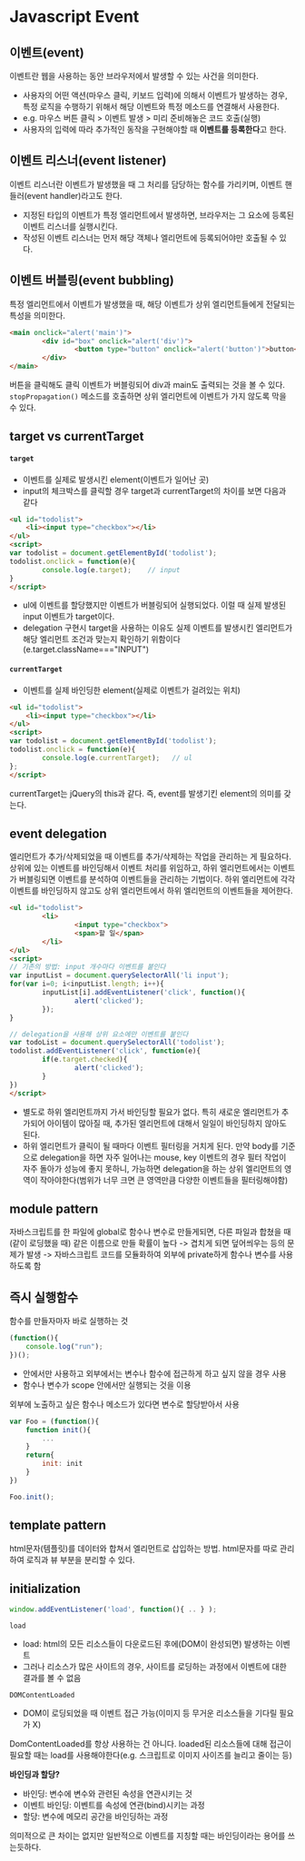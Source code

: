 # Javascript Event

## 이벤트(event)
이벤트란 웹을 사용하는 동안 브라우저에서 발생할 수 있는 사건을 의미한다. 
- 사용자의 어떤 액션(마우스 클릭, 키보드 입력)에 의해서 이벤트가 발생하는 경우, 특정 로직을 수행하기 위해서 해당 이벤트와 특정 메소드를 연결해서 사용한다. 
- e.g. 마우스 버튼 클릭 >  이벤트 발생 > 미리 준비해놓은 코드 호출(실행)
- 사용자의 입력에 따라 추가적인 동작을 구현해야할 때 **이벤트를 등록한다**고 한다. 

## 이벤트 리스너(event listener)
이벤트 리스너란 이벤트가 발생했을 때 그 처리를 담당하는 함수를 가리키며, 이벤트 핸들러(event handler)라고도 한다.
- 지정된 타입의 이벤트가 특정 엘리먼트에서 발생하면, 브라우저는 그 요소에 등록된 이벤트 리스너를 실행시킨다.
- 작성된 이벤트 리스너는 먼저 해당 객체나 엘리먼트에 등록되어야만 호출될 수 있다.

## 이벤트 버블링(event bubbling)
특정 엘리먼트에서 이벤트가 발생했을 때, 해당 이벤트가 상위 엘리먼트들에게 전달되는 특성을 의미한다.

```html
<main onclick="alert('main')">
        <div id="box" onclick="alert('div')">
                <button type="button" onclick="alert('button')">button</button>
        </div>
</main>
```
버튼을 클릭해도 클릭 이벤트가 버블링되어 div과 main도 출력되는 것을 볼 수 있다.  
`stopPropagation()` 메소드를 호출하면 상위 엘리먼트에 이벤트가 가지 않도록 막을 수 있다.

## target vs currentTarget
#### `target`  
- 이벤트를 실제로 발생시킨 element(이벤트가 일어난 곳)  
- input의 체크박스를 클릭할 경우 target과 currentTarget의 차이를 보면 다음과 같다
```html
<ul id="todolist">
    <li><input type="checkbox"></li>
</ul>
<script>
var todolist = document.getElementById('todolist');
todolist.onclick = function(e){
        console.log(e.target);    // input
}
</script>
```
 
- ul에 이벤트를 할당했지만 이벤트가 버블링되어 실행되었다. 이럴 때 실제 발생된 input 이벤트가 target이다.
- delegation 구현시 target을 사용하는 이유도 실제 이벤트를 발생시킨 엘리먼트가 해당 엘리먼트 조건과 맞는지 확인하기 위함이다(e.target.className==="INPUT")

#### `currentTarget`
- 이벤트를 실제 바인딩한 element(실제로 이벤트가 걸려있는 위치)

```html
<ul id="todolist">
    <li><input type="checkbox"></li>
</ul>
<script>
var todolist = document.getElementById('todolist');
todolist.onclick = function(e){
        console.log(e.currentTarget);   // ul
};
</script>
```
currentTarget는 jQuery의 this과 같다. 즉, event를 발생기킨 element의 의미를 갖는다.
 
## event delegation
엘리먼트가 추가/삭제되었을 때 이벤트를 추가/삭제하는 작업을 관리하는 게 필요하다.  
상위에 있는 이벤트를 바인딩해서 이벤트 처리를 위임하고, 하위 엘리먼트에서는 이벤트가 버블링되면 이벤트를 분석하여 이벤트들을 관리하는 기법이다. 하위 엘리먼트에 각각 이벤트를 바인딩하지 않고도 상위 엘리먼트에서 하위 엘리먼트의 이벤트들을 제어한다.
```html
<ul id="todolist">
        <li>
                <input type="checkbox">
                <span>할 일</span>
        </li>
</ul>
<script>
// 기존의 방법: input 개수마다 이벤트를 붙인다
var inputList = document.querySelectorAll('li input');
for(var i=0; i<inputList.length; i++){
        inputList[i].addEventListener('click', function(){
                alert('clicked');
        });
}

// delegation을 사용해 상위 요소에만 이벤트를 붙인다
var todoList = document.querySelectorAll('todolist');
todolist.addEventListener('click', function(e){
        if(e.target.checked){
                alert('clicked');
        }
})
</script>
```

* 별도로 하위 엘리먼트까지 가서 바인딩할 필요가 없다. 특히 새로운 엘리먼트가 추가되어 아이템이 많아질 때, 추가된 엘리먼트에 대해서 일일이 바인딩하지 않아도 된다.
* 하위 엘리먼트가 클릭이 될 때마다 이벤트 필터링을 거치게 된다. 만약 body를 기준으로 delegation을 하면 자주 일어나는 mouse, key 이벤트의 경우 필터 작업이 자주 돌아가 성능에 좋지 못하니, 가능하면 delegation을 하는 상위 엘리먼트의 영역이 작아야한다(범위가 너무 크면 큰 영역만큼 다양한 이벤트들을 필터링해야함)


## module pattern
자바스크립트를 한 파일에 global로 함수나 변수로 만들게되면, 다른 파일과 합쳤을 때(같이 로딩했을 때) 같은 이름으로 만들 확률이 높다 -> 겹치게 되면 덮어씌우는 등의 문제가 발생 -> 자바스크립트 코드를 모듈화하여 외부에 private하게 함수나 변수를 사용하도록 함

## 즉시 실행함수
함수를 만들자마자 바로 실행하는 것

```javascript
(function(){
    console.log("run");
})();
```

* 안에서만 사용하고 외부에서는 변수나 함수에 접근하게 하고 싶지 않을 경우 사용
* 함수나 변수가 scope 안에서만 실행되는 것을 이용

외부에 노출하고 싶은 함수나 메소드가 있다면 변수로 할당받아서 사용

```javascript
var Foo = (function(){
    function init(){
        ...
    }
    return{
        init: init
    }
})

Foo.init();
```

## template pattern
html문자(템플릿)를 데이터와 합쳐서 엘리먼트로 삽입하는 방법. html문자를 따로 관리하여 로직과 뷰 부분을 분리할 수 있다.

## initialization

```javascript
window.addEventListener('load', function(){ .. } );
```

`load`  
* load: html의 모든 리소스들이 다운로드된 후에(DOM이 완성되면) 발생하는 이벤트  
* 그러나 리소스가 많은 사이트의 경우, 사이트를 로딩하는 과정에서 이벤트에 대한 결과를 볼 수 없음

`DOMContentLoaded`  
* DOM이 로딩되었을 때 이벤트 접근 가능(이미지 등 무거운 리소스들을 기다릴 필요가 X)

DomContentLoaded를 항상 사용하는 건 아니다. loaded된 리소스들에 대해 접근이 필요할 때는 load를 사용해야한다(e.g. 스크립트로 이미지 사이즈를 늘리고 줄이는 등)


**바인딩과 할당?**
* 바인딩: 변수에 변수와 관련된 속성을 연관시키는 것
* 이벤트 바인딩: 이벤트를 속성에 연관(bind)시키는 과정
* 할당: 변수에 메모리 공간을 바인딩하는 과정  

의미적으로 큰 차이는 없지만 일반적으로 이벤트를 지칭할 때는 바인딩이라는 용어를 쓰는듯하다.
